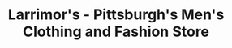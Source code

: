 ---
title: "Larrimor's - Pittsburgh's Men's Clothing and Fashion Store"
url: /pittsburgh/larrimors-pittsburghs-mens-clothing-and-fashion-store/
shop: clothes
---